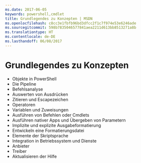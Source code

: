```yaml
---
ms.date: 2017-06-05
keywords: powershell,cmdlet
title: Grundlegendes zu Konzepten | MSDN
ms.openlocfilehash: c8cc3e1fbfb96bd3dfcc2f1c7f974e53e6246ade
ms.sourcegitcommit: 598b7835046577841aea2211d613bb8513271a8b
ms.translationtype: HT
ms.contentlocale: de-DE
ms.lasthandoff: 06/08/2017
---
```

# <a name="understanding-concepts"></a>Grundlegendes zu Konzepten

*  Objekte in PowerShell  
*  Die Pipeline
*  Befehlsanalyse
*  Auswerten von Ausdrücken
*  Zitieren und Escapezeichen
*  Operatoren
*  Variablen und Zuweisungen
*  Ausführen von Befehlen oder Cmdlets
*  Ausführen nativer Apps und Übergeben von Parametern
*  Implizite und explizite Ausgabeformatierung
*  Entwickeln eine Formatierungsdatei
*  Elemente der Skriptsprache
*  Integration in Betriebssystem und Dienste
*  Anbieter
*  Treiber
*  Aktualisieren der Hilfe 

